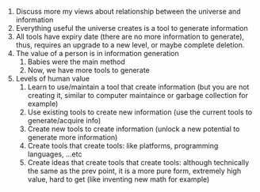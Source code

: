 1. Discuss more my views about relationship between the universe and information
2. Everything useful the universe creates is a tool to generate information
3. All tools have expiry date (there are no more information to generate), thus, requires an upgrade to a new level, or maybe complete deletion.
4. The value of a person is in information generation
	1. Babies were the main method 
	2. Now, we have more tools to generate
5. Levels of human value
	1. Learn to use/maintain a tool that create information (but you are not creating it, similar to computer maintaince or garbage collection for example)
	2. Use existing tools to create new information (use the current tools to generate/acquire info)
	3. Create new tools to create information (unlock a new potential to generate more information)
	4. Create tools that create tools: like platforms, programming languages, ...etc
	5. Create ideas that create tools that create tools: although technically the same as the prev point, it is a more pure form, extremely high value, hard to get (like inventing new math for example)
